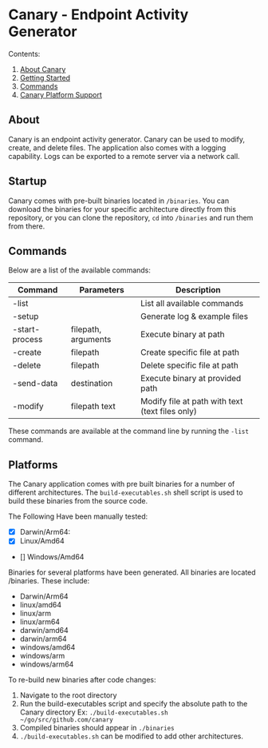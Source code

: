 # Canary - Endpoint Activity Generator

Contents:
1. [About Canary](#about)
2. [Getting Started](#startup)
3. [Commands](#commands)
4. [Canary Platform Support](#platforms)

## About

Canary is an endpoint activity generator. Canary can be used to modify, create, and delete files. The application also comes with a logging capability. Logs can be exported to a remote server via a network call. 

## Startup

Canary comes with pre-built binaries located in `/binaries`.
You can download the binaries for your specific architecture directly from this repository, or you can clone the repository, `cd` into `/binaries` and run them
from there.

## Commands

Below are a list of the available commands:

| Command         | Parameters          | Description                                     |
| --------------- | ------------------- | ------------------------------------------------|
| -list           |                     | List all available commands                     |
| -setup          |                     | Generate log & example files                    |
| -start-process  | filepath, arguments | Execute binary at path                          |
| -create         | filepath            | Create specific file at path                    |
| -delete         | filepath            | Delete specific file at path                    |
| -send-data      | destination         | Execute binary at provided path                 |
| -modify         | filepath text       | Modify file at path with text (text files only) |

These commands are available at the command line by running the `-list` command.

## Platforms 

The Canary application comes with pre built binaries for a number of different architectures.
The `build-executables.sh` shell script is used to build these binaries from the source code. 

 The Following Have been manually tested: 
  - [x]  Darwin/Arm64: 
  - [x] Linux/Amd64
  - []  Windows/Amd64

Binaries for several platforms have been generated. All binaries are located /binaries. These include:
   * Darwin/Arm64
   * linux/amd64
   * linux/arm
   * linux/arm64
   * darwin/amd64
   * darwin/arm64
   * windows/amd64
   * windows/arm
   * windows/arm64

To re-build new binaries after code changes:

 1. Navigate to the root directory
 2. Run the build-executables script and specify the absolute path to the Canary directory Ex: `./build-executables.sh ~/go/src/github.com/canary`
 3. Compiled binaries should appear in `./binaries`
 4. `./build-executables.sh` can be modified to add other architectures. 


 

  
